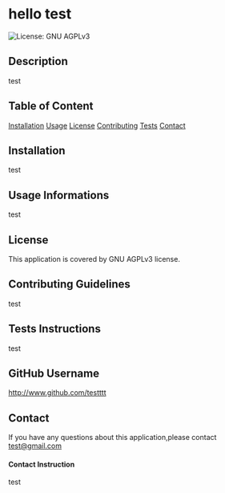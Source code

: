 # hello test
  ![License: GNU AGPLv3](https://img.shields.io/badge/License-GNU%20AGPLv3-green.svg)
   

  ## Description
  test
    
  ## Table of Content 
  [Installation](#installation)
  [Usage](#usage)
  [License](#license)
  [Contributing](#contributing)
  [Tests](#tests)
  [Contact](#contact)
   
  ## Installation
  test
    
  ## Usage Informations
  test
   
  ## License
  This application is covered by GNU AGPLv3 license.
    
  ## Contributing Guidelines
  test
    
  ## Tests Instructions
  test
    
  ## GitHub Username
  http://www.github.com/testttt
    
  ## Contact
  If you have any questions about this application,please contact  test@gmail.com
  #### Contact Instruction
  test
    